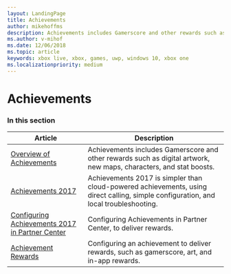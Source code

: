 ```yaml
---
layout: LandingPage
title: Achievements
author: mikehoffms
description: Achievements includes Gamerscore and other rewards such as digital artwork, new maps, characters, and stat boosts.
ms.author: v-mihof
ms.date: 12/06/2018
ms.topic: article
keywords: xbox live, xbox, games, uwp, windows 10, xbox one
ms.localizationpriority: medium
---
```


# Achievements


### In this section

| Article | Description |
|---------|-------------|
| [Overview of Achievements](achievements-overview.md) | Achievements includes Gamerscore and other rewards such as digital artwork, new maps, characters, and stat boosts. |
| [Achievements 2017](simplified-achievements.md) | Achievements 2017 is simpler than cloud-powered achievements, using direct calling, simple configuration, and local troubleshooting. |
| [Configuring Achievements 2017 in Partner Center](../configure-xbl/dev-center/achievements-in-udc.md) | Configuring Achievements in Partner Center, to deliver rewards. |
| [Achievement Rewards](achievement-rewards.md) | Configuring an achievement to deliver rewards, such as gamerscore, art, and in-app rewards. |
